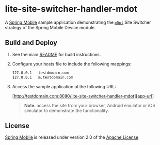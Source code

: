 # lite-site-switcher-handler-mdot

A [Spring Mobile] sample application demonstrating the [`mDot`] Site Switcher strategy of the Spring Mobile Device module.


## Build and Deploy

1. See the main [README](../README.md) for build instructions.

2. Configure your hosts file to include the following mappings:

	```sh
	127.0.0.1	testdomain.com
	127.0.0.1	m.testdomain.com
	```

2. Access the sample application at the following URL:

    [http://testdomain.com:8080/lite-site-switcher-handler-mdot][app-url]

    > **Note**: access the site from your browser, Android emulator or iOS simulator to demonstrate the functionality.


## License

[Spring Mobile] is released under version 2.0 of the [Apache License].


[`mDot`]: http://docs.spring.io/spring-mobile/docs/1.1.x/reference/html/device.html#site-switcher-handler-interceptor-mdot
[app-url]: http://testdomain.com:8080/lite-site-switcher-handler-mdot
[Spring Mobile]: http://projects.spring.io/spring-mobile
[Apache License]: http://www.apache.org/licenses/LICENSE-2.0
